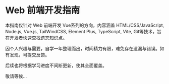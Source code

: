 # Web 前端开发指南

本指南仅针对 Web 前端开发 Vue系列的方向，内容涵盖 HTML/CSS/JavaScript, Node.js, Vue.js, TailWindCSS, Element Plus, TypeScript, Vite, Git等技术，旨在开发者快速查找遗忘知识点。

因个人兴趣与需要，自学一年整理而出，时间精力有限，难免存在遗漏与错误。如有发现，可提交反馈。

后续也将根据学习进度不间断更新，使其全面覆盖。

敬请等候...
